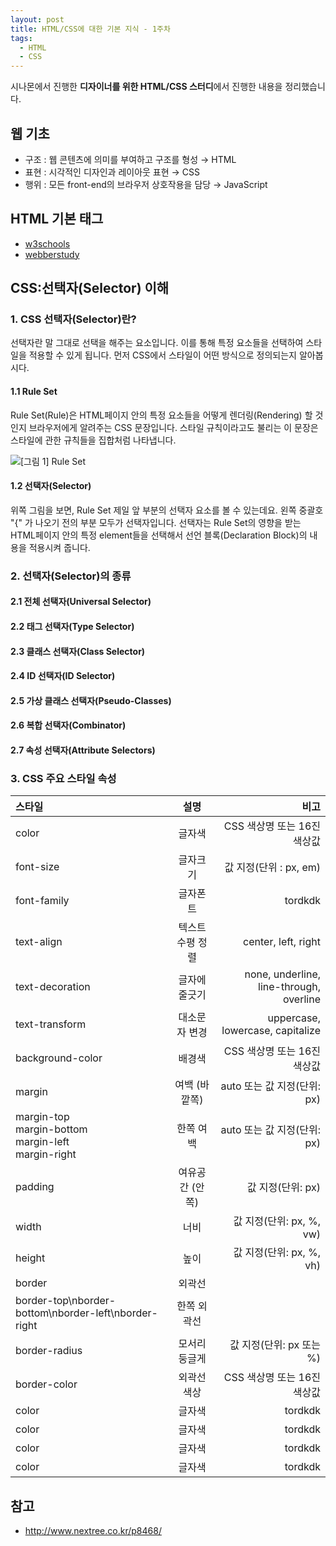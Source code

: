 ```yaml
---
layout: post
title: HTML/CSS에 대한 기본 지식 - 1주차
tags:
  - HTML
  - CSS
---
```


시나몬에서 진행한 **디자이너를 위한 HTML/CSS 스터디**에서 진행한 내용을 정리했습니다.

## 웹 기초

- 구조 : 웹 콘텐츠에 의미를 부여하고 구조를 형성 → HTML
- 표현 : 시각적인 디자인과 레이아웃 표현 → CSS
- 행위 : 모든 front-end의 브라우저 상호작용을 담당 → JavaScript

## HTML 기본 태그

- [w3schools](https://www.w3schools.com/html/)
- [webberstudy](http://webberstudy.com/)

## CSS:선택자(Selector) 이해

### 1. CSS 선택자(Selector)란?
선택자란 말 그대로 선택을 해주는 요소입니다. 이를 통해 특정 요소들을 선택하여 스타일을 적용할 수 있게 됩니다. 먼저 CSS에서 스타일이 어떤 방식으로 정의되는지 알아봅시다.

#### 1.1 Rule Set

Rule Set(Rule)은 HTML페이지 안의 특정 요소들을 어떻게 렌더링(Rendering) 할 것인지 브라우저에게 알려주는 CSS 문장입니다. 스타일 규칙이라고도 불리는 이 문장은 스타일에 관한 규칙들을 집합처럼 나타냅니다.

![[그림 1] Rule Set](https://github.com/SinamonDev/SinamonDev.github.io/blob/master/_posts/Images/19-01.%20HTML_CSS/rule_set.png?raw=true)

#### 1.2 선택자(Selector)

위쪽 그림을 보면, Rule Set 제일 앞 부분의 선택자 요소를 볼 수 있는데요. 왼쪽 중괄호 "{" 가 나오기 전의 부분 모두가 선택자입니다. 선택자는 Rule Set의 영향을 받는 HTML페이지 안의 특정 element들을 선택해서 선언 블록(Declaration Block)의 내용을 적용시켜 줍니다.

### 2. 선택자(Selector)의 종류

#### 2.1 전체 선택자(Universal Selector)

#### 2.2 태그 선택자(Type Selector)

#### 2.3 클래스 선택자(Class Selector)

#### 2.4 ID 선택자(ID Selector)

#### 2.5 가상 클래스 선택자(Pseudo-Classes)

#### 2.6 복합 선택자(Combinator)

#### 2.7 속성 선택자(Attribute Selectors)

### 3. CSS 주요 스타일 속성

| 스타일 | 설명 | 비고 |
|:-----|:----:|-----:|
| color  | 글자색  | CSS 색상명 또는 16진 색상값  |
| font-size  | 글자크기  | 값 지정(단위 : px, em)  |
| font-family  | 글자폰트  | tordkdk  |
| text-align  | 텍스트 수평 정렬  | center, left, right  |
| text-decoration  | 글자에 줄긋기  | none, underline, line-through, overline  |
| text-transform  | 대소문자 변경	  | uppercase, lowercase, capitalize  |
| background-color  | 배경색  | CSS 색상명 또는 16진 색상값  |
| margin  | 여백 (바깥쪽) | auto 또는 값 지정(단위: px) |
| margin-top<br>margin-bottom<br>margin-left<br>margin-right<br>  | 한쪽 여백  | auto 또는 값 지정(단위: px) |
| padding  | 여유공간 (안쪽)  | 값 지정(단위: px)  |
| width  | 너비  | 값 지정(단위: px, %, vw)  |
| height  | 높이  | 값 지정(단위: px, %, vh)  |
| border  | 외곽선  |   |
| border-top\nborder-bottom\nborder-left\nborder-right  | 한쪽 외곽선  |   |
| border-radius  | 모서리 둥글게  | 값 지정(단위: px 또는 %)  |
| border-color  | 외곽선 색상  | CSS 색상명 또는 16진 색상값  |
| color  | 글자색  | tordkdk  |
| color  | 글자색  | tordkdk  |
| color  | 글자색  | tordkdk  |
| color  | 글자색  | tordkdk  |


## 참고

- http://www.nextree.co.kr/p8468/